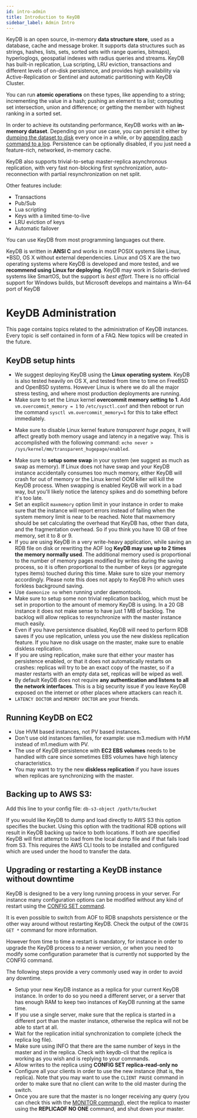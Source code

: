 ```yaml
---
id: intro-admin
title: Introduction to KeyDB
sidebar_label: Admin Intro
---
```




KeyDB is an open source, in-memory **data structure store**, used as a database, cache and message broker. It supports data structures such as strings, hashes, lists, sets, sorted sets with range queries, bitmaps), hyperloglogs, geospatial indexes with radius queries and streams. KeyDB has built-in replication, Lua scripting, LRU eviction, transactions and different levels of on-disk persistence, and provides high availability via Active-Replication or Sentinel and automatic partitioning with KeyDB Cluster.

You can run **atomic operations**
on these types, like appending to a string;
incrementing the value in a hash; pushing an element to a
list; computing set intersection,
union and difference;
or getting the member with highest ranking in a sorted
set.

In order to achieve its outstanding performance, KeyDB works with an
**in-memory dataset**. Depending on your use case, you can persist it either
by [dumping the dataset to disk](https://docs.keydb.dev/docs/persistence/#snapshotting)
every once in a while, or by [appending each command to a
log](https://docs.keydb.dev/docs/persistence/#append-only-file). Persistence can be optionally
disabled, if you just need a feature-rich, networked, in-memory cache.

KeyDB also supports trivial-to-setup master-replica asynchronous replication, with very fast non-blocking first synchronization, auto-reconnection with partial resynchronization on net split.

Other features include:

* Transactions
* Pub/Sub
* Lua scripting
* Keys with a limited time-to-live
* LRU eviction of keys
* Automatic failover

You can use KeyDB from most programming languages out there. 

KeyDB is written in **ANSI C** and works in most POSIX systems like Linux,
\*BSD, OS X without external dependencies. Linux and OS X are the two operating systems where KeyDB is developed and more tested, and we **recommend using Linux for deploying**. KeyDB may work in Solaris-derived systems like SmartOS, but the support is *best effort*. There
is no official support for Windows builds, but Microsoft develops and
maintains a Win-64 port of KeyDB


KeyDB Administration
===

This page contains topics related to the administration of KeyDB instances.
Every topic is self contained in form of a FAQ. New topics will be created in the future.

KeyDB setup hints
-----------------

+ We suggest deploying KeyDB using the **Linux operating system**. KeyDB is also tested heavily on OS X, and tested from time to time on FreeBSD and OpenBSD systems. However Linux is where we do all the major stress testing, and where most production deployments are running.
+ Make sure to set the Linux kernel **overcommit memory setting to 1**. Add `vm.overcommit_memory = 1` to `/etc/sysctl.conf` and then reboot or run the command `sysctl vm.overcommit_memory=1` for this to take effect immediately.
* Make sure to disable Linux kernel feature *transparent huge pages*, it will affect greatly both memory usage and latency in a negative way. This is accomplished with the following command: `echo never > /sys/kernel/mm/transparent_hugepage/enabled`.
+ Make sure to **setup some swap** in your system (we suggest as much as swap as memory). If Linux does not have swap and your KeyDB instance accidentally consumes too much memory, either KeyDB will crash for out of memory or the Linux kernel OOM killer will kill the KeyDB process. When swapping is enabled KeyDB will work in a bad way, but you'll likely notice the latency spikes and do something before it's too late.
+ Set an explicit `maxmemory` option limit in your instance in order to make sure that the instance will report errors instead of failing when the system memory limit is near to be reached. Note that maxmemory should be set calculating the overhead that KeyDB has, other than data, and the fragmentation overhead. So if you think you have 10 GB of free memory, set it to 8 or 9.
+ If you are using KeyDB in a very write-heavy application, while saving an RDB file on disk or rewriting the AOF log **KeyDB may use up to 2 times the memory normally used**. The additional memory used is proportional to the number of memory pages modified by writes during the saving process, so it is often proportional to the number of keys (or aggregate types items) touched during this time. Make sure to size your memory accordingly. Please note this does not apply to KeyDB Pro which uses forkless background saving.
+ Use `daemonize no` when running under daemontools.
+ Make sure to setup some non trivial replication backlog, which must be set in proportion to the amount of memory KeyDB is using. In a 20 GB instance it does not make sense to have just 1 MB of backlog. The backlog will allow replicas to resynchronize with the master instance much easily.
+ Even if you have persistence disabled, KeyDB will need to perform RDB saves if you use replication, unless you use the new diskless replication feature. If you have no disk usage on the master, make sure to enable diskless replication.
+ If you are using replication, make sure that either your master has persistence enabled, or that it does not automatically restarts on crashes: replicas will try to be an exact copy of the master, so if a master restarts with an empty data set, replicas will be wiped as well.
+ By default KeyDB does not require **any authentication and listens to all the network interfaces**. This is a big security issue if you leave KeyDB exposed on the internet or other places where attackers can reach it.
+ `LATENCY DOCTOR` and `MEMORY DOCTOR` are your friends.

Running KeyDB on EC2
--------------------

+ Use HVM based instances, not PV based instances.
+ Don't use old instances families, for example: use m3.medium with HVM instead of m1.medium with PV.
+ The use of KeyDB persistence with **EC2 EBS volumes** needs to be handled with care since sometimes EBS volumes have high latency characteristics.
+ You may want to try the new **diskless replication** if you have issues when replicas are synchronizing with the master.

Backing up to AWS S3:
--------------------
Add this line to your config file: `db-s3-object /path/to/bucket`

If you would like KeyDB to dump and load directly to AWS S3 this option specifies the bucket. Using this option with the traditional RDB options will result in KeyDB backing up twice to both locations. If both are specified KeyDB will first attempt to load from the local dump file and if that fails load from S3. This requires the AWS CLI tools to be installed and configured which are used under the hood to transfer the data.


Upgrading or restarting a KeyDB instance without downtime
-------------------------------------------------------

KeyDB is designed to be a very long running process in your server.
For instance many configuration options can be modified without any kind of restart using the [CONFIG SET command](https://docs.keydb.dev/docs/commands/#config-set).

It is even possible to switch from AOF to RDB snapshots persistence or the other way around without restarting KeyDB. Check the output of the `CONFIG GET *` command for more information.

However from time to time a restart is mandatory, for instance in order to upgrade the KeyDB process to a newer version, or when you need to modify some configuration parameter that is currently not supported by the CONFIG command.

The following steps provide a very commonly used way in order to avoid any downtime.

* Setup your new KeyDB instance as a replica for your current KeyDB instance. In order to do so you need a different server, or a server that has enough RAM to keep two instances of KeyDB running at the same time.
* If you use a single server, make sure that the replica is started in a different port than the master instance, otherwise the replica will not be able to start at all.
* Wait for the replication initial synchronization to complete (check the replica log file).
* Make sure using INFO that there are the same number of keys in the master and in the replica. Check with keydb-cli that the replica is working as you wish and is replying to your commands.
* Allow writes to the replica using **CONFIG SET replica-read-only no**
* Configure all your clients in order to use the new instance (that is, the replica). Note that you may want to use the `CLIENT PAUSE` command in order to make sure that no client can write to the old master during the switch.
* Once you are sure that the master is no longer receiving any query (you can check this with the [MONITOR command](https://docs.keydb.dev/docs/commands#monitor)), elect the replica to master using the **REPLICAOF NO ONE** command, and shut down your master.


